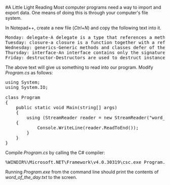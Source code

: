 #A Little Light Reading
Most computer programs need a way to import and export data. One means of doing this is through your computer's file system.

In Notepad++, create a new file (*Ctrl*+*N*) and copy the following text into it.

<pre>
Monday: delegate-A delegate is a type that references a method. Once a delegate is assigned a method, it behaves exactly like that method.
Tuesday: closure-a closure is a function together with a referencing environment for the non-local variables of that function.
Wednesday: generics-Generic methods and classes defer of the specification of one or more type parameters until the class or method is declared and instantiated by client code
Thursday: interface-An interface contains only the signatures of methods, properties, events or indexers. 
Friday: destructor-Destructors are used to destruct instances of classes.
</pre>

The above text will give us something to read into our program. Modify *Program.cs* as follows:

<pre>
using System;
using System.IO;

class Program
{
    public static void Main(string[] args)
    {
        using (StreamReader reader = new StreamReader("word_of_the_day.txt")) 
  	{
			Console.WriteLine(reader.ReadToEnd());
		}
    }
}
</pre>

Compile *Program.cs* by calling the C# compiler:

<pre>
%WINDIR%\Microsoft.NET\Framework\v4.0.30319\csc.exe Program.cs
</pre>

Running *Program.exe* from the command line should print the contents of *word_of_the_day.txt* to the screen.